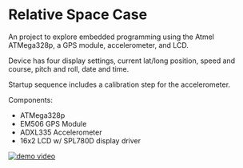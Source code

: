 # Relative Space Case

An project to explore embedded programming using the Atmel ATMega328p, a GPS module, accelerometer, and LCD.

Device has four display settings, current lat/long position, speed and course, pitch and roll, date and time.

Startup sequence includes a calibration step for the accelerometer.

Components:

- ATMega328p
- EM506 GPS Module
- ADXL335 Accelerometer
- 16x2 LCD w/ SPL780D display driver

[![demo video](https://img.youtube.com/vi/T7zT_6sQqaQ/0.jpg)](https://www.youtube.com/watch?v=T7zT_6sQqaQ)
